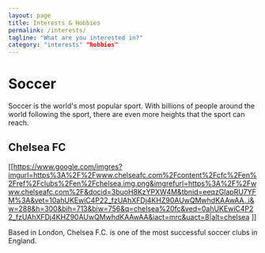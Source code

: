 ```yaml
---
layout: page
title: Interests & Hobbies
permalink: /interests/
tagline: "What are you interested in?"
category: "interests" "hobbies"
---
```

# Soccer
Soccer is the world's most popular sport. With billions of people around the world following the sport, there are even more heights that the sport can reach.
## Chelsea FC 
[[https://www.google.com/imgres?imgurl=https%3A%2F%2Fwww.chelseafc.com%2Fcontent%2Fcfc%2Fen%2Fref%2Fclubs%2Fen%2Fchelsea.img.png&imgrefurl=https%3A%2F%2Fwww.chelseafc.com%2F&docid=3buoH8KzYPXW4M&tbnid=eeqzGlapRU7YFM%3A&vet=10ahUKEwiC4P22_fzUAhXFDj4KHZ90AUwQMwhdKAAwAA..i&w=288&h=300&bih=713&biw=756&q=chelsea%20fc&ved=0ahUKEwiC4P22_fzUAhXFDj4KHZ90AUwQMwhdKAAwAA&iact=mrc&uact=8|alt=chelsea ]]

Based in London, Chelsea F.C. is one of the most successful soccer clubs in England.
